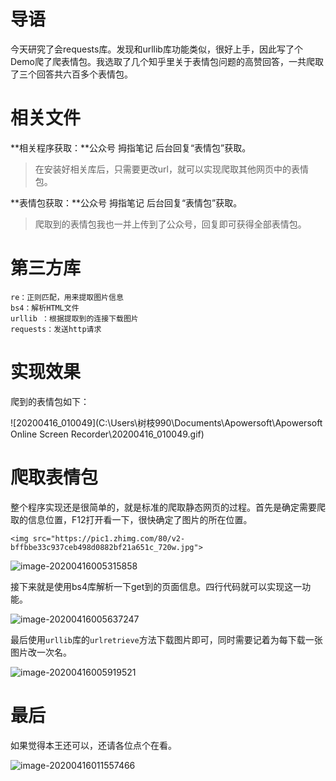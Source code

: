 # 导语

今天研究了会requests库。发现和urllib库功能类似，很好上手，因此写了个Demo爬了爬表情包。我选取了几个知乎里关于表情包问题的高赞回答，一共爬取了三个回答共六百多个表情包。

# 相关文件

**相关程序获取：**公众号 拇指笔记 后台回复“表情包”获取。

> 在安装好相关库后，只需要更改url，就可以实现爬取其他网页中的表情包。

**表情包获取：**公众号 拇指笔记 后台回复“表情包”获取。

> 爬取到的表情包我也一并上传到了公众号，回复即可获得全部表情包。

# 第三方库

```
re：正则匹配，用来提取图片信息
bs4：解析HTML文件
urllib ：根据提取到的连接下载图片
requests：发送http请求
```

# 实现效果

爬到的表情包如下：

![20200416_010049](C:\Users\树枝990\Documents\Apowersoft\Apowersoft Online Screen Recorder\20200416_010049.gif)

# 爬取表情包

整个程序实现还是很简单的，就是标准的爬取静态网页的过程。首先是确定需要爬取的信息位置，F12打开看一下，很快确定了图片的所在位置。

```
<img src="https://pic1.zhimg.com/80/v2-bffbbe33c937ceb498d0882bf21a651c_720w.jpg">
```

![image-20200416005315858](C:\Users\树枝990\AppData\Roaming\Typora\typora-user-images\image-20200416005315858.png)

接下来就是使用bs4库解析一下get到的页面信息。四行代码就可以实现这一功能。

![image-20200416005637247](C:\Users\树枝990\AppData\Roaming\Typora\typora-user-images\image-20200416005637247.png)

最后使用`urllib`库的`urlretrieve`方法下载图片即可，同时需要记着为每下载一张图片改一次名。

![image-20200416005919521](C:\Users\树枝990\AppData\Roaming\Typora\typora-user-images\image-20200416005919521.png)

# 最后

如果觉得本王还可以，还请各位点个在看。

![image-20200416011557466](C:\Users\树枝990\AppData\Roaming\Typora\typora-user-images\image-20200416011557466.png)